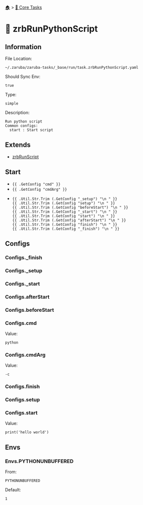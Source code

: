 <!--startTocHeader-->
[🏠](../README.md) > [🥝 Core Tasks](README.md)
# 🐍 zrbRunPythonScript
<!--endTocHeader-->

## Information

File Location:

    ~/.zaruba/zaruba-tasks/_base/run/task.zrbRunPythonScript.yaml

Should Sync Env:

    true

Type:

    simple

Description:

    Run python script
    Common configs:
      start : Start script



## Extends

* [zrbRunScript](zrb-run-script.md)


## Start

* `{{ .GetConfig "cmd" }}`
* `{{ .GetConfig "cmdArg" }}`
*
    ```
    {{ .Util.Str.Trim (.GetConfig "_setup") "\n " }}
    {{ .Util.Str.Trim (.GetConfig "setup") "\n " }}
    {{ .Util.Str.Trim (.GetConfig "beforeStart") "\n " }}
    {{ .Util.Str.Trim (.GetConfig "_start") "\n " }}
    {{ .Util.Str.Trim (.GetConfig "start") "\n " }}
    {{ .Util.Str.Trim (.GetConfig "afterStart") "\n " }}
    {{ .Util.Str.Trim (.GetConfig "finish") "\n " }}
    {{ .Util.Str.Trim (.GetConfig "_finish") "\n " }}

    ```


## Configs


### Configs._finish


### Configs._setup


### Configs._start


### Configs.afterStart


### Configs.beforeStart


### Configs.cmd

Value:

    python


### Configs.cmdArg

Value:

    -c


### Configs.finish


### Configs.setup


### Configs.start

Value:

    print('hello world')


## Envs


### Envs.PYTHONUNBUFFERED

From:

    PYTHONUNBUFFERED

Default:

    1